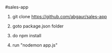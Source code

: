 #sales-app

1. git clone https://github.com/abgaur/sales-app

2. goto package.json folder

3. do npm install

4. run "nodemon app.js"


